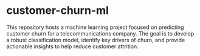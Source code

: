 # customer-churn-ml
This repository hosts a machine learning project focused on predicting customer churn for a telecommunications company. The goal is to develop a robust classification model, identify key drivers of churn, and provide actionable insights to help reduce customer attrition. 
